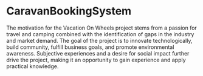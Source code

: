 # CaravanBookingSystem

The motivation for the Vacation On Wheels project stems from a passion for travel and camping combined with the identification of gaps in the industry and market demand. The goal of the project is to innovate technologically, build community, fulfill business goals, and promote environmental awareness. Subjective experiences and a desire for social impact further drive the project, making it an opportunity to gain experience and apply practical knowledge.
